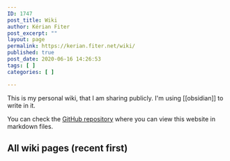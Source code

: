 ```yaml
---
ID: 1747
post_title: Wiki
author: Kérian Fiter
post_excerpt: ""
layout: page
permalink: https://kerian.fiter.net/wiki/
published: true
post_date: 2020-06-16 14:26:53
tags: [ ]
categories: [ ]

---
```

<!-- wp:paragraph -->

This is my personal wiki, that I am sharing publicly. I'm using [[obsidian]] to write in it.

<!-- /wp:paragraph -->

<!-- wp:paragraph -->

You can check the <a href="https://github.com/KerianFiter/kerian.fiter.net" target="_blank" rel="noreferrer noopener">GitHub repository</a> where you can view this website in markdown files.

<!-- /wp:paragraph -->

<!-- wp:heading -->

## All wiki pages (recent first)

<!-- /wp:heading -->

<!-- wp:uagb/post-masonry {"block_id":"e36f2c50-10fb-47c3-a53b-f5acf009f517","categories":"26","taxonomyType":"post_tag","postsToShow":100,"displayPostAuthor":false,"displayPostComment":false,"displayPostImage":false,"imgPosition":"background","linkBox":false,"overlayOpacity":90} /-->